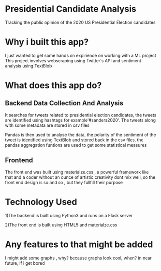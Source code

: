 # Presidential Candidate Analysis
Tracking the public opinion of the 2020 US Presidential Election candidates

# Why i built this app?
I just wanted to get some hands on expirience on working with a ML project
This project involves webscraping using Twitter's API
and sentiment analysis using TextBlob

# What does this app do?

## Backend Data Collection And Analysis

It searches for tweets related to presidential election candidates, the tweets are identified using hashtags
for example'#sanders2020'. The tweets along with some metadata are stored in csv files

Pandas is then used to analyse the data,  the polarity of the sentiment of the tweet is identified using TextBlob and stored back in the csv files, the pandas aggregation funtions are used to get some statistical measures

## Frontend 

The front end was built using materialze.css , a powerful framework like that and a coder without an ounce of 
artistic creativity dont mix well, so the front end design is so and so , but they fullfill their purpose

# Technology Used

1)The backend is built using Python3 and runs on a Flask server

2)The front end is built using HTML5 and materialze.css

# Any features to that might be added

I might add some graphs , why? because graphs look cool, when? in near future, if i get bored 
